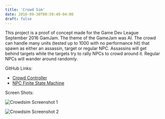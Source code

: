 ```yaml
---
title: 'Crowd Sim'
date: 2016-09-30T00:59:49-04:00
draft: false
---
```


This project is a proof of concept made for the Game Dev League September 2016 GamJam.
The theme of the GameJam was AI.
The crowd can handle many units (tested up to 1000 with no performance hit) that spawn as either an assassin, target or regular NPC.
Assassins will get behind targets while the targets try to rally NPCs to crowd around it.
Regular NPCs will wander around randomly.

GitHub Links:

- [Crowd Controller](https://gist.github.com/zacyzacy/ddd23dec10d9bbfa44ebbb25aa5b02e7)
- [NPC Finite State Machine](https://gist.github.com/zacyzacy/6a10296c2c8c433b6f45f2f063da4564)

Screen Shots:

![Crowdsim Screenshot 1](https://i.imgur.com/tC08wk3.gif)

![Crowdsim Screenshot 2](https://i.imgur.com/RpjfUSJ.gif)
